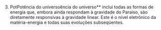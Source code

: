 ﻿3.  PotPotência do universoência do universo** inclui todas as formas de energia que, embora ainda respondam à gravidade do Paraíso, são diretamente responsivas à gravidade linear. Este é o nível eletrônico da matéria-energia e todas suas evoluções subseqüentes.